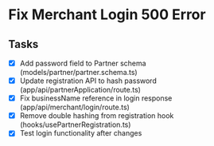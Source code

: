 # Fix Merchant Login 500 Error

## Tasks
- [x] Add password field to Partner schema (models/partner/partner.schema.ts)
- [x] Update registration API to hash password (app/api/partnerApplication/route.ts)
- [x] Fix businessName reference in login response (app/api/merchant/login/route.ts)
- [x] Remove double hashing from registration hook (hooks/usePartnerRegistration.ts)
- [x] Test login functionality after changes
